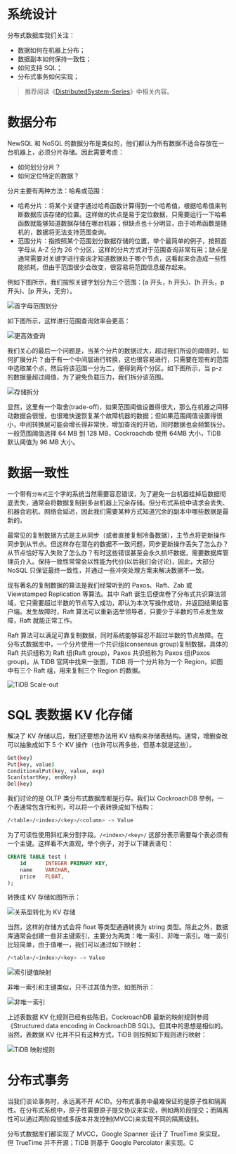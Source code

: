 # 系统设计

分布式数据库我们关注：

- 数据如何在机器上分布；
- 数据副本如何保持一致性；
- 如何支持 SQL；
- 分布式事务如何实现；

> 推荐阅读《[DistributedSystem-Series](https://github.com/wx-chevalier/DistributedSystem-Series?q=)》中相关内容。

# 数据分布

NewSQL 和 NoSQL 的数据分布是类似的，他们都认为所有数据不适合存放在一台机器上，必须分片存储。因此需要考虑：

- 如何划分分片？
- 如何定位特定的数据？

分片主要有两种方法：哈希或范围：

- 哈希分片：将某个关键字通过哈希函数计算得到一个哈希值，根据哈希值来判断数据应该存储的位置。这样做的优点是易于定位数据，只需要运行一下哈希函数就能够知道数据存储在哪台机器；但缺点也十分明显，由于哈希函数是随机的，数据将无法支持范围查询。
- 范围分片：指按照某个范围划分数据存储的位置，举个最简单的例子，按照首字母从 A-Z 分为 26 个分区，这样的分片方式对于范围查询非常有用；缺点是通常需要对关键字进行查询才知道数据处于哪个节点，这看起来会造成一些性能损耗，但由于范围很少会改变，很容易将范围信息缓存起来。

例如下图所示，我们按照关键字划分为三个范围：[a 开头，h 开头)、[h 开头，p 开头)、[p 开头，无穷）。

![首字母范围划分](https://assets.ng-tech.icu/superbed/2021/08/09/6110b97f5132923bf87e5c68.jpg)

如下图所示，这样进行范围查询效率会更高：

![更高效查询](https://assets.ng-tech.icu/superbed/2021/08/09/6110b99e5132923bf87e9a84.jpg)

我们关心的最后一个问题是，当某个分片的数据过大，超过我们所设的阈值时，如何扩展分片？由于有一个中间层进行转换，这也很容易进行，只需要在现有的范围中选取某个点，然后将该范围一分为二，便得到两个分区。如下图所示，当 p-z 的数据量超过阈值，为了避免负载压力，我们拆分该范围。

![存储拆分](https://pic.imgdb.cn/item/6110b9ef5132923bf87f3fa4.jpg)

显然，这里有一个取舍(trade-off)，如果范围阈值设置得很大，那么在机器之间移动数据会很慢，也很难快速恢复某个故障机器的数据；但如果范围阈值设置得很小，中间转换层可能会增长得非常快，增加查询的开销，同时数据也会频繁拆分。一般范围阈值选择 64 MB 到 128 MB，Cockroachdb 使用 64MB 大小，TiDB 默认阈值为 96 MB 大小。

# 数据一致性

一个带有`分布式`三个字的系统当然需要容忍错误，为了避免一台机器挂掉后数据彻底丢失，通常会将数据复制到多台机器上冗余存储。但分布式系统中请求会丢失、机器会宕机、网络会延迟，因此我们需要某种方式知道冗余的副本中哪些数据是最新的。

最常见的复制数据方式是主从同步（或者直接复制冷备数据），主节点将更新操作同步到从节点。但这样存在潜在的数据不一致问题，同步更新操作丢失了怎么办？从节点恰好写入失败了怎么办？有时这些错误甚至会永久损坏数据，需要数据库管理员介入。保持一致性常常会以性能为代价(以后我们会讨论)，因此，大部分 NoSQL 只保证最终一致性，并通过一些冲突处理方案来解决数据不一致。

现有著名的复制数据的算法是我们经常听到的 Paxos、Raft、Zab 或 Viewstamped Replication 等算法。其中 Raft 诞生后便席卷了分布式共识算法领域，它只需要超过半数的节点写入成功，即认为本次写操作成功，并返回结果给客户端。发生故障时，Raft 算法可以重新选举领导者，只要少于半数的节点发生故障，Raft 就能正常工作。

Raft 算法可以满足可靠复制数据，同时系统能够容忍不超过半数的节点故障。在分布式数据库中，一个分片使用一个共识组(consensus group)复制数据，具体的 Raft 共识组称为 Raft 组(Raft group)，Paxos 共识组称为 Paxos 组(Paxos group)。从 TiDB 官网中找来一张图，TiDB 将一个分片称为一个 Region，如图中有三个 Raft 组，用来复制三个 Region 的数据。

![TiDB Scale-out](https://assets.ng-tech.icu/superbed/2021/08/09/6110cd745132923bf8aa9f79.jpg)

# SQL 表数据 KV 化存储

解决了 KV 存储以后，我们还要想办法用 KV 结构来存储表结构。通常，增删查改可以抽象成如下 5 个 KV 操作（也许可以再多些，但基本就是这些）。

```sh
Get(key)
Put(key, value)
ConditionalPut(key, value, exp)
Scan(startKey, endKey)
Del(key)
```

我们讨论的是 OLTP 类分布式数据库都是行存。我们以 CockroachDB 举例，一个表通常包含行和列，可以将一个表转换成如下结构：

```sh
/<table>/<index>/<key>/<column> -> Value
```

为了可读性使用斜杠来分割字段。`/<index>/<key>/` 这部分表示需要每个表必须有一个主键。这样看不大直观，举个例子，对于以下建表语句：

```sql
CREATE TABLE test (
    id      INTEGER PRIMARY KEY,
    name    VARCHAR,
    price   FLOAT,
);
```

转换成 KV 存储如图所示：

![关系型转化为 KV 存储](https://assets.ng-tech.icu/superbed/2021/08/09/6110cdf05132923bf8abac4e.jpg)

当然，这样的存储方式会将 float 等类型通通转换为 string 类型。除此之外，数据库通常会创建一些非主键索引，主要分为两类：唯一索引、非唯一索引。唯一索引比较简单，由于值唯一，我们可以通过如下映射：

```sh
/<table>/<index>/<key> -> Value
```

![索引键值映射](https://assets.ng-tech.icu/superbed/2021/08/09/6110ce195132923bf8ac1933.jpg)

非唯一索引和主键类似，只不过其值为空。如图所示：

![非唯一索引](https://assets.ng-tech.icu/superbed/2021/08/09/6110ce4d5132923bf8ac9cb1.jpg)

上述表数据 KV 化规则已经有些陈旧，CockroachDB 最新的映射规则参阅《Structured data encoding in CockroachDB SQL》。但其中的思想是相似的。当然，表数据 KV 化并不只有这种方式，TiDB 则按照如下规则进行映射：

![TiDB 映射规则](https://assets.ng-tech.icu/superbed/2021/08/09/6110cfa45132923bf8af755f.jpg)

# 分布式事务

当我们谈论事务时，永远离不开 ACID。分布式事务中最难保证的是原子性和隔离性。在分布式系统中，原子性需要原子提交协议来实现，例如两阶段提交；而隔离性可以通过两阶段锁或多版本并发控制(MVCC)来实现不同的隔离级别。

分布式数据库们都实现了 MVCC，Google Spanner 设计了 TrueTime 来实现，但 TrueTime 并不开源；TiDB 则基于 Google Percolator 来实现。C

